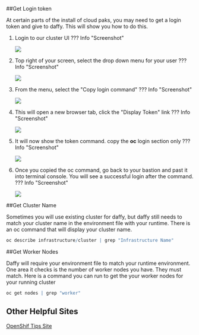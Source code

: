 <script>
  document.title = "OC Commands";
</script>
##Get Login token

At certain parts of the install of cloud paks, you may need to get a login token and give to daffy.  This will show you how to do this.

1) Login to our cluster UI
??? Info "Screenshot"

    <img src='../images/oclogin-0.jpg'   align="top" style = "float">

2) Top right of your screen, select the drop down menu for your user
??? Info "Screenshot"

    <img src='../images/oclogin-1.jpg'   align="top" style = "float">

3) From the menu, select the "Copy login command"
??? Info "Screenshot"

    <img src='../images/oclogin-2.jpg'   align="top" style = "float">

4) This will open a new browser tab, click the "Display Token" link
??? Info "Screenshot"

    <img src='../images/oclogin-3.jpg'   align="top" style = "float">    

5) It will now show the token command.  copy the **oc** login section only
??? Info "Screenshot"

    <img src='../images/oclogin-4.jpg'   align="top" style = "float">    

6) Once you copied the oc command, go back to your bastion and past it into terminal console. You will see a successful login after the command.
??? Info "Screenshot"

    <img src='../images/oclogin-5.jpg'   align="top" style = "float">   
##Get Cluster Name

Sometimes you will use existing cluster for daffy, but daffy still needs to match your cluster name in the environment file with your runtime. There is an oc command that will display your cluster name.

```R
oc describe infrastructure/cluster | grep "Infrastructure Name"
```
##Get Worker Nodes

Daffy will require your environment file to match your runtime environment. One area it checks is the number of worker nodes you have.  They must match.  Here is a command you can run to get the your worker nodes for your running cluster
```R
oc get nodes | grep "worker"
```

## Other Helpful Sites

[OpenShif Tips Site](https://openshift.tips/oc/)
